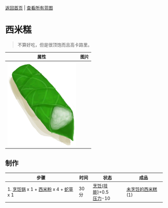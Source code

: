 [返回首页](index.md)   |  [查看所有蓝图](blueprint.md)
# 西米糕  
> 不算好吃，但是很顶饱而且高卡路里。  
  
  属性  |   图片   
 ----  |  ----:   
   |  ![](Sprite/SagoSlime.png)   
  
## 制作  
步骤  |  时间  |  状态  |  成品  
----  |  ----  |  ----  |  ----  
1. [烹饪锅](CookingPot.md) x 1 + [西米粉](SagoFlour.md) x 4 + [蛇草](SnakeGrass.md) x 1  |  30分  |  [烹饪(技能)](Skill_Cooking.md)+0.5<br>[压力](Stress.md)-10  |  [未烹饪的西米糕](SagoSlimeUncooked.md)(1)  
